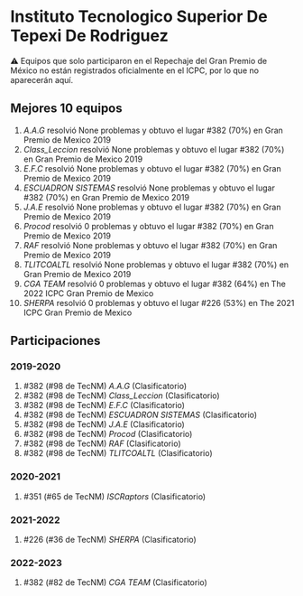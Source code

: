 # Instituto Tecnologico Superior De Tepexi De Rodriguez

:warning: Equipos que solo participaron en el Repechaje del Gran Premio de México no están registrados oficialmente en el ICPC, por lo que no aparecerán aquí.

## Mejores 10 equipos

1. _A.A.G_ resolvió None problemas y obtuvo el lugar #382 (70%) en Gran Premio de Mexico 2019
1. _Class_Leccion_ resolvió None problemas y obtuvo el lugar #382 (70%) en Gran Premio de Mexico 2019
1. _E.F.C_ resolvió None problemas y obtuvo el lugar #382 (70%) en Gran Premio de Mexico 2019
1. _ESCUADRON SISTEMAS_ resolvió None problemas y obtuvo el lugar #382 (70%) en Gran Premio de Mexico 2019
1. _J.A.E_ resolvió None problemas y obtuvo el lugar #382 (70%) en Gran Premio de Mexico 2019
1. _Procod_ resolvió 0 problemas y obtuvo el lugar #382 (70%) en Gran Premio de Mexico 2019
1. _RAF_ resolvió None problemas y obtuvo el lugar #382 (70%) en Gran Premio de Mexico 2019
1. _TLITCOALTL_ resolvió None problemas y obtuvo el lugar #382 (70%) en Gran Premio de Mexico 2019
1. _CGA TEAM_ resolvió 0 problemas y obtuvo el lugar #382 (64%) en The 2022 ICPC Gran Premio de Mexico
1. _SHERPA_ resolvió 0 problemas y obtuvo el lugar #226 (53%) en The 2021 ICPC Gran Premio de Mexico

## Participaciones

### 2019-2020

1. #382 (#98 de TecNM) _A.A.G_ (Clasificatorio)
1. #382 (#98 de TecNM) _Class_Leccion_ (Clasificatorio)
1. #382 (#98 de TecNM) _E.F.C_ (Clasificatorio)
1. #382 (#98 de TecNM) _ESCUADRON SISTEMAS_ (Clasificatorio)
1. #382 (#98 de TecNM) _J.A.E_ (Clasificatorio)
1. #382 (#98 de TecNM) _Procod_ (Clasificatorio)
1. #382 (#98 de TecNM) _RAF_ (Clasificatorio)
1. #382 (#98 de TecNM) _TLITCOALTL_ (Clasificatorio)

### 2020-2021

1. #351 (#65 de TecNM) _ISCRaptors_ (Clasificatorio)

### 2021-2022

1. #226 (#36 de TecNM) _SHERPA_ (Clasificatorio)

### 2022-2023

1. #382 (#82 de TecNM) _CGA TEAM_ (Clasificatorio)



